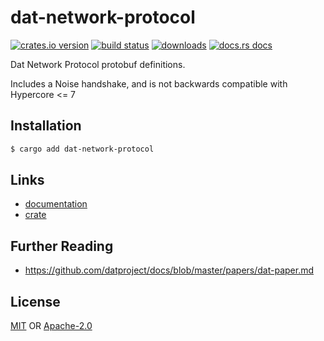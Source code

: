 # dat-network-protocol
[![crates.io version][1]][2] [![build status][3]][4]
[![downloads][5]][6] [![docs.rs docs][7]][8]

Dat Network Protocol protobuf definitions.

Includes a Noise handshake, and is not backwards compatible with Hypercore <= 7

## Installation
```sh
$ cargo add dat-network-protocol
```

## Links
- [documentation][8]
- [crate][2]

## Further Reading
- https://github.com/datproject/docs/blob/master/papers/dat-paper.md

## License
[MIT](./LICENSE-MIT) OR [Apache-2.0](./LICENSE-APACHE)

[1]: https://img.shields.io/crates/v/dat-network-protocol.svg?style=flat-square
[2]: https://crates.io/crate/dat-network-protocol
[3]: https://img.shields.io/travis/datrs/dat-network-protocol.svg?style=flat-square
[4]: https://travis-ci.org/datrs/dat-network-protocol
[5]: https://img.shields.io/crates/d/dat-network-protocol.svg?style=flat-square
[6]: https://crates.io/crates/dat-network-protocol
[7]: https://docs.rs/dat-network-protocol/badge.svg
[8]: https://docs.rs/dat-network-protocol
